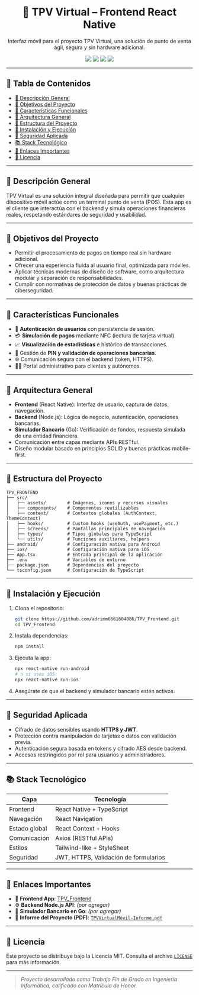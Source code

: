 <h1 align="center">📱 TPV Virtual – Frontend React Native</h1>

<p align="center">
  Interfaz móvil para el proyecto TPV Virtual, una solución de punto de venta ágil, segura y sin hardware adicional.
</p>

<p align="center">
  <img src="https://img.shields.io/badge/react--native-v0.72-blue?logo=react" />
  <img src="https://img.shields.io/badge/platform-Android%20%7C%20iOS-lightgrey" />
  <img src="https://img.shields.io/badge/status-completed-brightgreen" />
  <img src="https://img.shields.io/github/issues/adrimm6661604086/TPV_Frontend" />
</p>

---

## 🧭 Tabla de Contenidos

- [📝 Descripción General](#-descripción-general)
- [🎯 Objetivos del Proyecto](#-objetivos-del-proyecto)
- [🔧 Características Funcionales](#-características-funcionales)
- [📐 Arquitectura General](#-arquitectura-general)
- [📁 Estructura del Proyecto](#-estructura-del-proyecto)
- [🚀 Instalación y Ejecución](#-instalación-y-ejecución)
- [🔐 Seguridad Aplicada](#-seguridad-aplicada)
- [📚 Stack Tecnológico](#-stack-tecnológico)
- [📄 Enlaces Importantes](#-enlaces-importantes)
- [🪪 Licencia](#-licencia)

---

## 📝 Descripción General

TPV Virtual es una solución integral diseñada para permitir que cualquier dispositivo móvil actúe como un terminal punto de venta (POS). Esta app es el cliente que interactúa con el backend y simula operaciones financieras reales, respetando estándares de seguridad y usabilidad.

---

## 🎯 Objetivos del Proyecto

- Permitir el procesamiento de pagos en tiempo real sin hardware adicional.
- Ofrecer una experiencia fluida al usuario final, optimizada para móviles.
- Aplicar técnicas modernas de diseño de software, como arquitectura modular y separación de responsabilidades.
- Cumplir con normativas de protección de datos y buenas prácticas de ciberseguridad.

---

## 🔧 Características Funcionales

- 🔑 **Autenticación de usuarios** con persistencia de sesión.
- 💳 **Simulación de pagos** mediante NFC (lectura de tarjeta virtual).
- 📈 **Visualización de estadísticas** e histórico de transacciones.
- 🔐 Gestión de **PIN y validación de operaciones bancarias**.
- 🌐 Comunicación segura con el backend (token, HTTPS).
- 🧑‍💼 Portal administrativo para clientes y autónomos.

---

## 📐 Arquitectura General

- **Frontend** (React Native): Interfaz de usuario, captura de datos, navegación.
- **Backend** (Node.js): Lógica de negocio, autenticación, operaciones bancarias.
- **Simulador Bancario** (Go): Verificación de fondos, respuesta simulada de una entidad financiera.
- Comunicación entre capas mediante APIs RESTful.
- Diseño modular basado en principios SOLID y buenas prácticas mobile-first.

---

## 📁 Estructura del Proyecto

```
TPV_FRONTEND
├── src/
│   ├── assets/        # Imágenes, iconos y recursos visuales
│   ├── components/    # Componentes reutilizables
│   ├── context/       # Contextos globales (AuthContext, ThemeContext)
│   ├── hooks/         # Custom hooks (useAuth, usePayment, etc.)
│   ├── screens/       # Pantallas principales de navegación
│   ├── types/         # Tipos globales para TypeScript
│   └── utils/         # Funciones auxiliares, helpers
├── android/           # Configuración nativa para Android
├── ios/               # Configuración nativa para iOS
├── App.tsx            # Entrada principal de la aplicación
├── .env               # Variables de entorno
├── package.json       # Dependencias del proyecto
└── tsconfig.json      # Configuración de TypeScript
```

---

## 🚀 Instalación y Ejecución

1. Clona el repositorio:

   ```bash
   git clone https://github.com/adrimm6661604086/TPV_Frontend.git
   cd TPV_Frontend
   ```

2. Instala dependencias:

   ```bash
   npm install
   ```

3. Ejecuta la app:

   ```bash
   npx react-native run-android
   # o si usas iOS:
   npx react-native run-ios
   ```

4. Asegúrate de que el backend y simulador bancario estén activos.

---

## 🔐 Seguridad Aplicada

- Cifrado de datos sensibles usando **HTTPS y JWT**.
- Protección contra manipulación de tarjetas o datos con validación previa.
- Autenticación segura basada en tokens y cifrado AES desde backend.
- Accesos restringidos por rol para usuarios y administradores.

---

## 📚 Stack Tecnológico

| Capa            | Tecnología           |
|-----------------|----------------------|
| Frontend        | React Native + TypeScript |
| Navegación      | React Navigation     |
| Estado global   | React Context + Hooks|
| Comunicación    | Axios (RESTful APIs) |
| Estilos         | Tailwind-like + StyleSheet |
| Seguridad       | JWT, HTTPS, Validación de formularios |

---

## 📄 Enlaces Importantes

- 📱 **Frontend App**: [TPV_Frontend](https://github.com/adrimm6661604086/TPV_Frontend)
- ⚙️ **Backend Node.js API**: *(por agregar)*
- 🏦 **Simulador Bancario en Go**: *(por agregar)*
- 📘 **Informe del Proyecto (PDF)**: [`TPVVirtualMóvil-Informe.pdf`](../TPVVirtualMóvil-Informe.pdf)

---

## 🪪 Licencia

Este proyecto se distribuye bajo la Licencia MIT. Consulta el archivo [`LICENSE`](LICENSE) para más información.

---

> _Proyecto desarrollado como Trabajo Fin de Grado en Ingeniería Informática, calificado con Matrícula de Honor._
